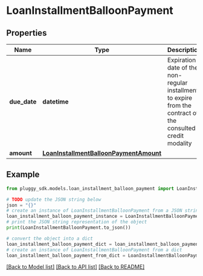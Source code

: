 # LoanInstallmentBalloonPayment


## Properties

Name | Type | Description | Notes
------------ | ------------- | ------------- | -------------
**due_date** | **datetime** | Expiration date of the non-regular installment to expire from the contract of the consulted credit modality | [optional] 
**amount** | [**LoanInstallmentBalloonPaymentAmount**](LoanInstallmentBalloonPaymentAmount.md) |  | [optional] 

## Example

```python
from pluggy_sdk.models.loan_installment_balloon_payment import LoanInstallmentBalloonPayment

# TODO update the JSON string below
json = "{}"
# create an instance of LoanInstallmentBalloonPayment from a JSON string
loan_installment_balloon_payment_instance = LoanInstallmentBalloonPayment.from_json(json)
# print the JSON string representation of the object
print(LoanInstallmentBalloonPayment.to_json())

# convert the object into a dict
loan_installment_balloon_payment_dict = loan_installment_balloon_payment_instance.to_dict()
# create an instance of LoanInstallmentBalloonPayment from a dict
loan_installment_balloon_payment_from_dict = LoanInstallmentBalloonPayment.from_dict(loan_installment_balloon_payment_dict)
```
[[Back to Model list]](../README.md#documentation-for-models) [[Back to API list]](../README.md#documentation-for-api-endpoints) [[Back to README]](../README.md)


